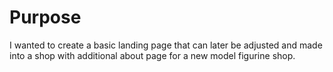 # Purpose
I wanted to create a basic landing page that can later be adjusted and made into a shop with additional about page for a new model figurine shop.